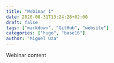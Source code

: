 ```yaml
---
title: "Webinar 1"
date: 2020-08-31T13:24:28+02:00
draft: false
tags: ["markdown", "GitHub", "website"]
categories: ["hugo", "base16"]
author: "Miguel Uza"
---
```


Webinar content